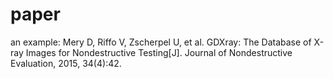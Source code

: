 # paper

an example:
Mery D, Riffo V, Zscherpel U, et al. GDXray: The Database of X-ray Images for Nondestructive Testing[J]. Journal of Nondestructive Evaluation, 2015, 34(4):42.
